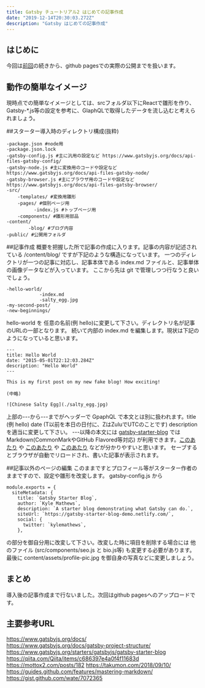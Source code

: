```yaml
---
title: Gatsby チュートリアル2 はじめての記事作成
date: "2019-12-14T20:30:03.272Z"
description: "Gatsby はじめての記事作成"
---
```


## はじめに
今回は[前回](/gatsby-start/)の続きから、github pagesでの実際の公開までを扱います。

## 動作の簡単なイメージ
現時点での簡単なイメージとしては、srcフォルダ以下にReactで雛形を作り、Gatsby-*.js等の設定を参考に、GlaphQLで取得したデータを流し込むと考えられましょう。

##スターター導入時のディレクトリ構成(抜粋)

```
-package.json #node用
-package.json.lock
-gatsby-config.js #主に汎用の設定など https://www.gatsbyjs.org/docs/api-files-gatsby-config/
-gatsby-node.js #主に変換用のコードや設定など https://www.gatsbyjs.org/docs/api-files-gatsby-node/
-gatsby-browser.js #主にブラウザ用のコードや設定など https://www.gatsbyjs.org/docs/api-files-gatsby-browser/
-src/
    -templates/ #変換用雛形
    -pages/ #個別ページ用
          -index.js #トップページ用
    -components/ #雛形用部品
-content/
        -blog/ #ブログ内容
-public/ #公開用フォルダ
```

##記事作成
概要を把握した所で記事の作成に入ります。記事の内容が記述されている /content/blog/ ですが下記のような構造になっています。
一つのディレクトリが一つの記事に対応し、記事本体である index.md ファイルと、記事単体の画像データなどが入っています。
ここから先は git で管理しつつ行なうと良いでしょう。

```
-hello-world/
            -index.md
            -salty_egg.jpg
-my-second-post/
-new-beginnings/
```

hello-world を 任意の名前(例 hello)に変更して下さい。ディレクトリ名が記事のURLの一部となります。
続いて内部の index.md を編集します。現状は下記のようになっていると思います。

```
---
title: Hello World
date: "2015-05-01T22:12:03.284Z"
description: "Hello World"
---

This is my first post on my new fake blog! How exciting!

(中略)

![Chinese Salty Egg](./salty_egg.jpg)
```

上部の---から---までがヘッダーで GpaphQL で本文とは別に扱われます。title (例 hello) date (T以前を本日の日付に、ZはZuluでUTCのことです) description を適当に変更して下さい。
---以降の本文には [gatsby-starter-blog](https://www.gatsbyjs.org/starters/gatsbyjs/gatsby-starter-blog) では Markdown(CommonMarkやGitHub Flavored等対応) が利用できます。[このあたり](https://guides.github.com/features/mastering-markdown/) や [このあたり](https://qiita.com/Qiita/items/c686397e4a0f4f11683d) や [このあたり](https://gist.github.com/wate/7072365) などが分かりやすいと思います。
セーブするとブラウザが自動でリロードされ、書いた記事が表示されます。

##記事以外のページの編集
このままですとプロフィール等がスターター作者のままですので、設定や雛形を改変します。
gatsby-config.js から

```
module.exports = {
  siteMetadata: {
    title: `Gatsby Starter Blog`,
    author: `Kyle Mathews`,
    description: `A starter blog demonstrating what Gatsby can do.`,
    siteUrl: `https://gatsby-starter-blog-demo.netlify.com/`,
    social: {
      twitter: `kylemathews`,
    },
```

の部分を御自分用に改変して下さい。改変した時に項目を削除する場合には 他のファイル (src/components/seo.js と bio.js等) も変更する必要があります。最後に content/assets/profile-pic.jpg を御自身の写真などに変更しましょう。

## まとめ
導入後の記事作成まで行ないました。次回はgithub pagesへのアップロードです。


## 主要参考URL
https://www.gatsbyjs.org/docs/  
https://www.gatsbyjs.org/docs/gatsby-project-structure/  
https://www.gatsbyjs.org/starters/gatsbyjs/gatsby-starter-blog
https://qiita.com/Qiita/items/c686397e4a0f4f11683d  
https://mottox2.com/posts/182
https://takumon.com/2018/09/10/  
https://guides.github.com/features/mastering-markdown/
https://gist.github.com/wate/7072365